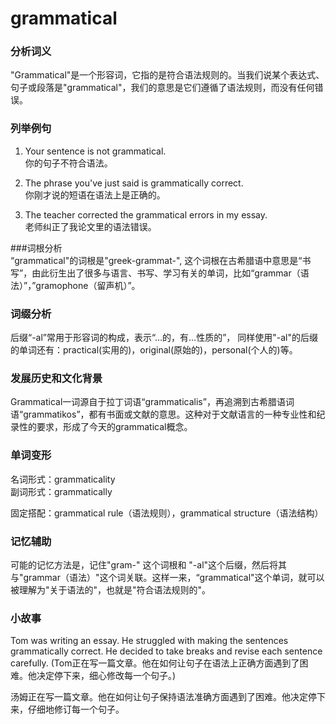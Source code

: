 # grammatical

### 分析词义

  

"Grammatical"是一个形容词，它指的是符合语法规则的。当我们说某个表达式、句子或段落是"grammatical"，我们的意思是它们遵循了语法规则，而没有任何错误。

  

### 列举例句

  

1.  Your sentence is not grammatical.  
    你的句子不符合语法。
    
      
    
2.  The phrase you've just said is grammatically correct.  
    你刚才说的短语在语法上是正确的。
    
      
    
3.  The teacher corrected the grammatical errors in my essay.  
    老师纠正了我论文里的语法错误。
    
      
    

  

###词根分析  
“grammatical"的词根是"greek-grammat-", 这个词根在古希腊语中意思是“书写”，由此衍生出了很多与语言、书写、学习有关的单词，比如“grammar（语法）”，”gramophone（留声机）”。

  

### 词缀分析

  

后缀“-al”常用于形容词的构成，表示“…的，有…性质的”， 同样使用"-al"的后缀的单词还有：practical(实用的)，original(原始的)，personal(个人的)等。

  

### 发展历史和文化背景

  

Grammatical一词源自于拉丁词语“grammaticalis”，再追溯到古希腊语词语“grammatikos”，都有书面或文献的意思。这种对于文献语言的一种专业性和纪录性的要求，形成了今天的grammatical概念。

  

### 单词变形

  

名词形式：grammaticality  
副词形式：grammatically

  

固定搭配：grammatical rule（语法规则），grammatical structure（语法结构）

  

### 记忆辅助

  

可能的记忆方法是，记住"gram-" 这个词根和 "-al"这个后缀，然后将其与"grammar（语法）"这个词关联。这样一来，“grammatical"这个单词，就可以被理解为"关于语法的"，也就是"符合语法规则的"。

  

### 小故事

  

Tom was writing an essay. He struggled with making the sentences grammatically correct. He decided to take breaks and revise each sentence carefully. (Tom正在写一篇文章。他在如何让句子在语法上正确方面遇到了困难。他决定停下来，细心修改每一个句子。)

  

汤姆正在写一篇文章。他在如何让句子保持语法准确方面遇到了困难。他决定停下来，仔细地修订每一个句子。
